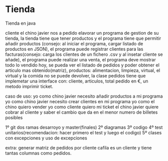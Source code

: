 # Tienda
Tienda en java


cliente el chino javier nos a pedido elavorar un programa de gestion de su tienda, la tienda tiene que tener productos y el programa tiene que permitir añadir productos (consejo: al iniciar el programa, cargar listado de productos en JSON), el programa puede registrar clientes para las facturas(consejo: carga los clientes de un fichero .csv y al insetar cliente se añade), el programa puede realizar una venta, el programa deve mostrar todo lo vendido hoy, se pueda ver el listado de pedidos y poder obtener el articulo mas obtenido(matriz), productos: alimentacion, limpieza, virtual, el virtual y la comida no se puede devolver, la clase pedidos tiene que implemetar una interface con: cliente, articulos, total pedido en €, un metodo imprimir ticket.

caso de uso: yo como chino javier necesito añadir productos a mi programa
	     yo como chino javier necesito crear clientes en mi programa
	     yo como el chino quiero vender
	     yo como cliente quiero mi ticket
	     el chino javier quiere cobrar al cliente y saber el cambio que da en el menor numero de billetes posibles

1º git dos ramas desarroyo y master(finales)
2º diagramas
3º codigo
4º test unitarios(recomendacion: hacer primero el test y luego el codigo)
5º clases con excepciones y uso de excepciones

extra: 
generar matriz de pedidos por cliente cafila es un cliente y tiene tantas columnas como pedidos.